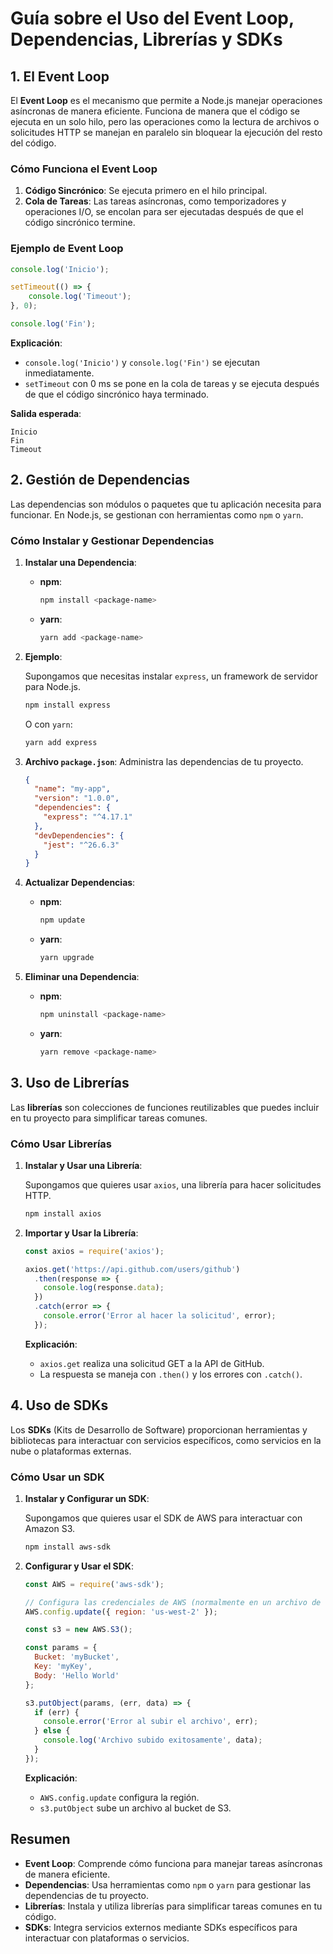 
# Guía sobre el Uso del Event Loop, Dependencias, Librerías y SDKs

## 1. El Event Loop

El **Event Loop** es el mecanismo que permite a Node.js manejar operaciones asíncronas de manera eficiente. Funciona de manera que el código se ejecuta en un solo hilo, pero las operaciones como la lectura de archivos o solicitudes HTTP se manejan en paralelo sin bloquear la ejecución del resto del código.

### Cómo Funciona el Event Loop

1. **Código Sincrónico**: Se ejecuta primero en el hilo principal.
2. **Cola de Tareas**: Las tareas asíncronas, como temporizadores y operaciones I/O, se encolan para ser ejecutadas después de que el código sincrónico termine.

### Ejemplo de Event Loop

```javascript
console.log('Inicio');

setTimeout(() => {
    console.log('Timeout');
}, 0);

console.log('Fin');
```

**Explicación**:
- `console.log('Inicio')` y `console.log('Fin')` se ejecutan inmediatamente.
- `setTimeout` con 0 ms se pone en la cola de tareas y se ejecuta después de que el código sincrónico haya terminado.

**Salida esperada**:
```
Inicio
Fin
Timeout
```

## 2. Gestión de Dependencias

Las dependencias son módulos o paquetes que tu aplicación necesita para funcionar. En Node.js, se gestionan con herramientas como `npm` o `yarn`.

### Cómo Instalar y Gestionar Dependencias

1. **Instalar una Dependencia**:
   - **npm**: 
     ```bash
     npm install <package-name>
     ```
   - **yarn**: 
     ```bash
     yarn add <package-name>
     ```

2. **Ejemplo**:

   Supongamos que necesitas instalar `express`, un framework de servidor para Node.js.

   ```bash
   npm install express
   ```

   O con `yarn`:

   ```bash
   yarn add express
   ```

3. **Archivo `package.json`**: Administra las dependencias de tu proyecto.

   ```json
   {
     "name": "my-app",
     "version": "1.0.0",
     "dependencies": {
       "express": "^4.17.1"
     },
     "devDependencies": {
       "jest": "^26.6.3"
     }
   }
   ```

4. **Actualizar Dependencias**:
   - **npm**: 
     ```bash
     npm update
     ```
   - **yarn**: 
     ```bash
     yarn upgrade
     ```

5. **Eliminar una Dependencia**:
   - **npm**: 
     ```bash
     npm uninstall <package-name>
     ```
   - **yarn**: 
     ```bash
     yarn remove <package-name>
     ```

## 3. Uso de Librerías

Las **librerías** son colecciones de funciones reutilizables que puedes incluir en tu proyecto para simplificar tareas comunes.

### Cómo Usar Librerías

1. **Instalar y Usar una Librería**:

   Supongamos que quieres usar `axios`, una librería para hacer solicitudes HTTP.

   ```bash
   npm install axios
   ```

2. **Importar y Usar la Librería**:

   ```javascript
   const axios = require('axios');

   axios.get('https://api.github.com/users/github')
     .then(response => {
       console.log(response.data);
     })
     .catch(error => {
       console.error('Error al hacer la solicitud', error);
     });
   ```

   **Explicación**:
   - `axios.get` realiza una solicitud GET a la API de GitHub.
   - La respuesta se maneja con `.then()` y los errores con `.catch()`.

## 4. Uso de SDKs

Los **SDKs** (Kits de Desarrollo de Software) proporcionan herramientas y bibliotecas para interactuar con servicios específicos, como servicios en la nube o plataformas externas.

### Cómo Usar un SDK

1. **Instalar y Configurar un SDK**:

   Supongamos que quieres usar el SDK de AWS para interactuar con Amazon S3.

   ```bash
   npm install aws-sdk
   ```

2. **Configurar y Usar el SDK**:

   ```javascript
   const AWS = require('aws-sdk');

   // Configura las credenciales de AWS (normalmente en un archivo de configuración)
   AWS.config.update({ region: 'us-west-2' });

   const s3 = new AWS.S3();

   const params = {
     Bucket: 'myBucket',
     Key: 'myKey',
     Body: 'Hello World'
   };

   s3.putObject(params, (err, data) => {
     if (err) {
       console.error('Error al subir el archivo', err);
     } else {
       console.log('Archivo subido exitosamente', data);
     }
   });
   ```

   **Explicación**:
   - `AWS.config.update` configura la región.
   - `s3.putObject` sube un archivo al bucket de S3.

## Resumen

- **Event Loop**: Comprende cómo funciona para manejar tareas asíncronas de manera eficiente.
- **Dependencias**: Usa herramientas como `npm` o `yarn` para gestionar las dependencias de tu proyecto.
- **Librerías**: Instala y utiliza librerías para simplificar tareas comunes en tu código.
- **SDKs**: Integra servicios externos mediante SDKs específicos para interactuar con plataformas o servicios.
